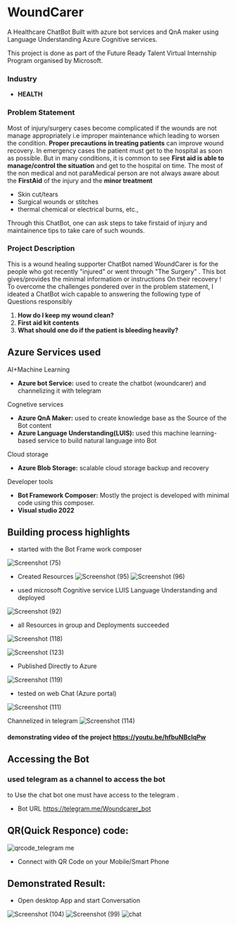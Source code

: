 # WoundCarer 
A Healthcare ChatBot Built with azure bot services and QnA maker using Language Understanding Azure Cognitive services.

This project is done as part of the Future Ready Talent Virtual Internship Program organised by Microsoft.
### Industry

 * **HEALTH**

### Problem Statement
Most of injury/surgery cases become complicated if the wounds are not manage appropriately i.e improper maintenance which leading to worsen the condition. **Proper precautions in treating patients** can improve wound recovery. In emergency cases the patient must get to the hospital as soon as possible. But in many conditions, it is common to see **First aid is able to manage/control the situation** and get to the hospital on time. The most of the non medical and not paraMedical person are not always aware about the **FirstAid** of the injury and the **minor treatment**

- Skin cut/tears
- Surgical wounds or stitches
- thermal chemical or electrical burns, etc.,

Through this ChatBot, one can ask steps to take firstaid of injury and maintainence tips to take care of such wounds.

### Project Description 
This is a wound healing supporter ChatBot named WoundCarer is for the people who got recently "injured" or went through "The Surgery" . This bot gives/provides the minimal informatiom or instructions On their recovery !
To overcome the challenges pondered over in the problem statement, I ideated a ChatBot wich capable to answering the following type of Questions responsibly
1. **How do I keep my wound clean?** 
2. **First aid kit contents** 
3. **What should one do if the patient is bleeding heavily?** 
## Azure Services used
AI+Machine Learning
* **Azure bot Service:** used to create the chatbot (woundcarer) and channelizing it with telegram 

Cognetive services
* **Azure QnA Maker:** used to create knowledge base as the Source of the Bot content
* **Azure Language Understanding(LUIS):** used this machine learning-based service to build natural language into Bot

Cloud storage

* **Azure Blob Storage:** scalable cloud storage backup and recovery

Developer tools

* **Bot Framework Composer:** Mostly the project is developed with minimal code using this composer.
* **Visual studio 2022**

## Building process highlights
* started with the Bot Frame work composer

![Screenshot (75)](https://user-images.githubusercontent.com/31448776/151380279-276e9f4a-329b-41f0-bc45-42dcce78d207.png)

* Created Resources
![Screenshot (95)](https://user-images.githubusercontent.com/31448776/151381941-34b1ef33-4e26-4728-9e5a-6bc36f1a897e.png)
![Screenshot (96)](https://user-images.githubusercontent.com/31448776/151381977-651b2bbd-ec93-4358-bf87-78f0baf76062.png)

* used microsoft Cognitive service LUIS Language Understanding and deployed

![Screenshot (92)](https://user-images.githubusercontent.com/31448776/151381569-17c1e30c-7c27-488e-8a8f-40ab5fd60c3a.png)

* all Resources in group and Deployments succeeded
 
![Screenshot (118)](https://user-images.githubusercontent.com/31448776/151382439-736494f2-a42a-47e8-9df5-3075f386750e.png)

![Screenshot (123)](https://user-images.githubusercontent.com/31448776/151382772-f8ad2321-c9c4-4a04-9ce1-30fc4950a4ac.png)

* Published Directly to Azure

![Screenshot (119)](https://user-images.githubusercontent.com/31448776/151382604-25cdb542-983b-4b33-8372-ba91dd17bf06.png)


* tested on web Chat (Azure portal)

![Screenshot (111)](https://user-images.githubusercontent.com/31448776/151383599-5e9f19a1-28cb-41ae-8916-f8d17aa025bb.png)

Channelized in telegram
![Screenshot (114)](https://user-images.githubusercontent.com/31448776/151383344-fee3b88c-10ad-4471-b197-657e28183d33.png)

#### demonstrating video of the project https://youtu.be/hfbuNBclqPw
## Accessing the Bot
### used **telegram** as a channel to access the bot
to Use the chat bot one must have access to the telegram  .
* Bot URL https://telegram.me/Woundcarer_bot  


## QR(Quick Responce) code:
![qrcode_telegram me](https://user-images.githubusercontent.com/31448776/151077157-ca7aff98-39b2-426c-8ecd-1d44070ccf98.png)

* Connect with QR Code on your Mobile/Smart Phone
## Demonstrated Result:
* Open desktop App and start Conversation

![Screenshot (104)](https://user-images.githubusercontent.com/31448776/151077964-ef335763-5271-45e8-8f45-9fad6a596b65.png)
![Screenshot (99)](https://user-images.githubusercontent.com/31448776/151077476-090d2703-1f96-4686-98c5-b035402967bf.png)
![chat](https://user-images.githubusercontent.com/31448776/151075241-e57359fc-bb82-4cc8-8e81-55f91f6ffec7.png)


## 
### 
